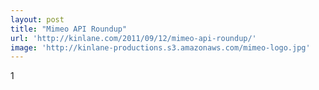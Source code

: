 ```yaml
---
layout: post
title: "Mimeo API Roundup"
url: 'http://kinlane.com/2011/09/12/mimeo-api-roundup/'
image: 'http://kinlane-productions.s3.amazonaws.com/mimeo-logo.jpg'
---
```


1